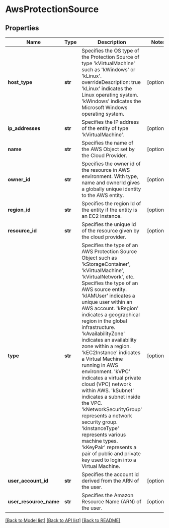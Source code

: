 # AwsProtectionSource

## Properties
Name | Type | Description | Notes
------------ | ------------- | ------------- | -------------
**host_type** | **str** | Specifies the OS type of the Protection Source of type &#39;kVirtualMachine&#39; such as &#39;kWindows&#39; or &#39;kLinux&#39;. overrideDescription: true &#39;kLinux&#39; indicates the Linux operating system. &#39;kWindows&#39; indicates the Microsoft Windows operating system. | [optional] 
**ip_addresses** | **str** | Specifies the IP address of the entity of type &#39;kVirtualMachine&#39;. | [optional] 
**name** | **str** | Specifies the name of the AWS Object set by the Cloud Provider. | [optional] 
**owner_id** | **str** | Specifies the owner id of the resource in AWS environment. With type, name and ownerId gives a globally unique identity to the AWS entity. | [optional] 
**region_id** | **str** | Specifies the region Id of the entity if the entity is an EC2 instance. | [optional] 
**resource_id** | **str** | Specifies the unique Id of the resource given by the cloud provider. | [optional] 
**type** | **str** | Specifies the type of an AWS Protection Source Object such as &#39;kStorageContainer&#39;, &#39;kVirtualMachine&#39;, &#39;kVirtualNetwork&#39;, etc. Specifies the type of an AWS source entity. &#39;kIAMUser&#39; indicates a unique user within an AWS account. &#39;kRegion&#39; indicates a geographical region in the global infrastructure. &#39;kAvailabilityZone&#39; indicates an availability zone within a region. &#39;kEC2Instance&#39; indicates a Virtual Machine running in AWS environment. &#39;kVPC&#39; indicates a virtual private cloud (VPC) network within AWS. &#39;kSubnet&#39; indicates a subnet inside the VPC. &#39;kNetworkSecurityGroup&#39; represents a network security group. &#39;kInstanceType&#39; represents various machine types. &#39;kKeyPair&#39; represents a pair of public and private key used to login into a Virtual Machine. | [optional] 
**user_account_id** | **str** | Specifies the account id derived from the ARN of the user. | [optional] 
**user_resource_name** | **str** | Specifies the Amazon Resource Name (ARN) of the user. | [optional] 

[[Back to Model list]](../README.md#documentation-for-models) [[Back to API list]](../README.md#documentation-for-api-endpoints) [[Back to README]](../README.md)


